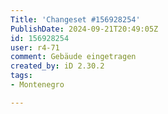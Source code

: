 ```yaml
---
Title: 'Changeset #156928254'
PublishDate: 2024-09-21T20:49:05Z
id: 156928254
user: r4-71
comment: Gebäude eingetragen
created_by: iD 2.30.2
tags:
- Montenegro

---
```

